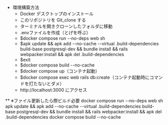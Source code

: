 - 環境構築方法
  - Docker デスクトップのインストール
  - このリポジトリを Git_clone する
  - ターミナルを開きクローンしたフォルダに移動
  - .envファイルを作成（とげを呼ぶ）
  - $docker compose run --no-deps web sh
  - $apk update && apk add --no-cache --virtual .build-dependencies build-base postgresql-dev && bundle install && rails webpacker:install && apk del .build-dependencies
  - $exit
  - $docker compose build --no-cache
  - $docker compose up（コンテナ起動）
  - $docker compose exec web rails db:create（コンテナ起動時にコマンドを打たないとダメ）
  - http://localhost:3000 にアクセス

** ※ファイル更新したら際ビルド必要
docker compose run --no-deps web sh
apk update && apk add --no-cache --virtual .build-dependencies build-base postgresql-dev && bundle install && rails webpacker:install && apk del .build-dependencies
docker compose build --no-cache